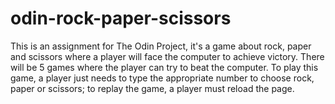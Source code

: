 # odin-rock-paper-scissors
This is an assignment for The Odin Project, it's a game about rock, paper and scissors where a player will face the computer to achieve victory. There will be 5 games where the player can try to beat the computer. To play this game, a player just needs to type the appropriate number to choose rock, paper or scissors; to replay the game, a player must reload the page.